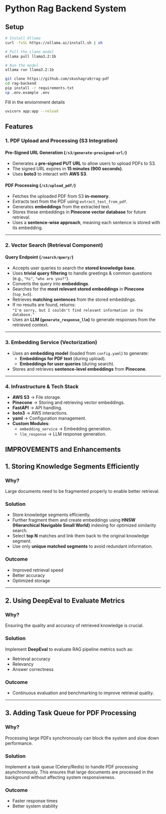# Python Rag Backend System

## Setup
```sh
# Install Ollama
curl -fsSL https://ollama.ai/install.sh | sh  

# Pull the Llama model
ollama pull llama3.2:1b

# Run the model
ollama run llama3.2:1b
```

```sh
git clone https://github.com/skushagra9/rag-pdf
cd rag-backend
pip install -r requirements.txt 
cp .env.example .env
```

Fill in the enviornment details

```sh 
uvicorn app:app --reload
```


## Features

### **1. PDF Upload and Processing (S3 Integration)**

#### **Pre-Signed URL Generation (`/s3/generate-presigned-url/`)**
- Generates a **pre-signed PUT URL** to allow users to upload PDFs to S3.
- The signed URL expires in **15 minutes (900 seconds)**.
- Uses **boto3** to interact with **AWS S3**.

#### **PDF Processing (`/s3/upload_pdf/`)**
- Fetches the uploaded PDF from S3 **in-memory**.
- Extracts text from the PDF using `extract_text_from_pdf`.
- Generates **embeddings** from the extracted text.
- Stores these embeddings in **Pinecone vector database** for future retrieval.
- Uses a **sentence-wise approach**, meaning each sentence is stored with its embedding.

---

### **2. Vector Search (Retrieval Component)**

#### **Query Endpoint (`/search/query/`)**
- Accepts user queries to search the **stored knowledge base**.
- Uses **trivial query filtering** to handle greetings & common questions (e.g., `"hi"`, `"who are you?"`).
- Converts the query into **embeddings**.
- Searches for the **most relevant stored embeddings** in **Pinecone** (`top_k=5`).
- Retrieves **matching sentences** from the stored embeddings.
- If no results are found, returns:  
  `"I'm sorry, but I couldn't find relevant information in the database."`
- Uses an **LLM (`generate_response_llm`)** to generate responses from the retrieved context.

---

### **3. Embedding Service (Vectorization)**

- Uses an **embedding model** (loaded from `config.yaml`) to generate:
  - **Embeddings for PDF text** (during upload).
  - **Embeddings for user queries** (during search).
- Stores and retrieves **sentence-level embeddings** from **Pinecone**.

---

### **4. Infrastructure & Tech Stack**
- **AWS S3** → File storage.
- **Pinecone** → Storing and retrieving vector embeddings.
- **FastAPI** → API handling.
- **boto3** → AWS interactions.
- **yaml** → Configuration management.
- **Custom Modules**:
  - `embedding_service` → Embedding generation.
  - `llm_response` → LLM response generation.

## IMPROVEMENTS and Enhancements

## 1. Storing Knowledge Segments Efficiently  

### Why?  
Large documents need to be fragmented properly to enable better retrieval.

### Solution  
- Store knowledge segments efficiently.  
- Further fragment them and create embeddings using **HNSW (Hierarchical Navigable Small World)** indexing for optimized similarity search.  
- Select **top N** matches and link them back to the original knowledge segment.  
- Use only **unique matched segments** to avoid redundant information.  

### Outcome  
- Improved retrieval speed  
- Better accuracy  
- Optimized storage  


---

## 2. Using DeepEval to Evaluate Metrics

### Why?  
Ensuring the quality and accuracy of retrieved knowledge is crucial.

### Solution  
Implement **DeepEval** to evaluate RAG pipeline metrics such as:  
- Retrieval accuracy  
- Relevancy  
- Answer correctness  

### Outcome  
- Continuous evaluation and benchmarking to improve retrieval quality.  

---

## 3. Adding Task Queue for PDF Processing

### Why?  
Processing large PDFs synchronously can block the system and slow down performance.

### Solution  
Implement a task queue (Celery/Redis) to handle PDF processing asynchronously. This ensures that large documents are processed in the background without affecting system responsiveness.

### Outcome  
- Faster response times  
- Better system stability  
